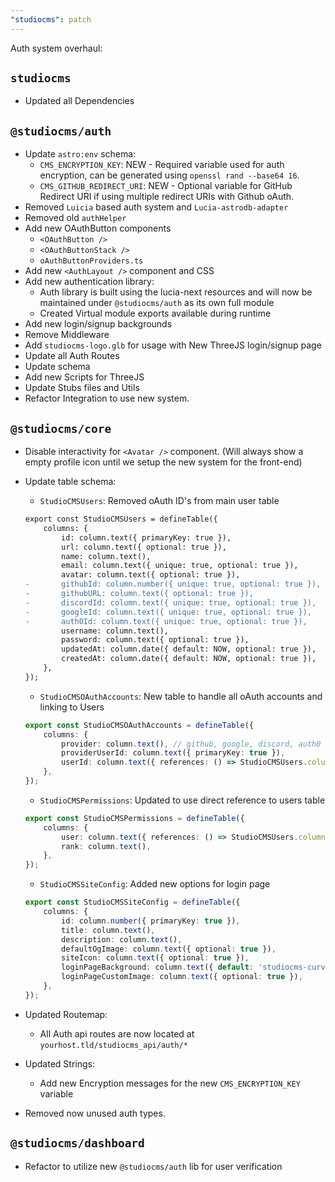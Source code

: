 ```yaml
---
"studiocms": patch
---
```


Auth system overhaul:

## **`studiocms`**

- Updated all Dependencies

## **`@studiocms/auth`**

- Update `astro:env` schema:
    - `CMS_ENCRYPTION_KEY`: NEW - Required variable used for auth encryption, can be generated using `openssl rand --base64 16`.
    - `CMS_GITHUB_REDIRECT_URI`: NEW - Optional variable for GitHub Redirect URI if using multiple redirect URIs with Github oAuth.
- Removed `Luicia` based auth system and `Lucia-astrodb-adapter`
- Removed old `authHelper`
- Add new OAuthButton components
    - `<OAuthButton />`
    - `<OAuthButtonStack />`
    - `oAuthButtonProviders.ts`
- Add new `<AuthLayout />` component and CSS
- Add new authentication library:
    - Auth library is built using the lucia-next resources and will now be maintained under `@studiocms/auth` as its own full module
    - Created Virtual module exports available during runtime
- Add new login/signup backgrounds
- Remove Middleware
- Add `studiocms-logo.glb` for usage with New ThreeJS login/signup page
- Update all Auth Routes
- Update schema
- Add new Scripts for ThreeJS
- Update Stubs files and Utils
- Refactor Integration to use new system.

## **`@studiocms/core`**

- Disable interactivity for `<Avatar />` component. (Will always show a empty profile icon until we setup the new system for the front-end)
- Update table schema:
    - `StudioCMSUsers`: Removed oAuth ID's from main user table

    ```diff
    export const StudioCMSUsers = defineTable({
        columns: {
            id: column.text({ primaryKey: true }),
            url: column.text({ optional: true }),
            name: column.text(),
            email: column.text({ unique: true, optional: true }),
            avatar: column.text({ optional: true }),
    -	    githubId: column.number({ unique: true, optional: true }),
    -	    githubURL: column.text({ optional: true }),
    -	    discordId: column.text({ unique: true, optional: true }),
    -	    googleId: column.text({ unique: true, optional: true }),
    -	    auth0Id: column.text({ unique: true, optional: true }),
            username: column.text(),
            password: column.text({ optional: true }),
            updatedAt: column.date({ default: NOW, optional: true }),
            createdAt: column.date({ default: NOW, optional: true }),
        },
    });
    ```

    - `StudioCMSOAuthAccounts`: New table to handle all oAuth accounts and linking to Users

    ```ts
    export const StudioCMSOAuthAccounts = defineTable({
        columns: {
            provider: column.text(), // github, google, discord, auth0
            providerUserId: column.text({ primaryKey: true }),
            userId: column.text({ references: () => StudioCMSUsers.columns.id }),
        },
    });
    ```

    - `StudioCMSPermissions`: Updated to use direct reference to users table

    ```ts
    export const StudioCMSPermissions = defineTable({
        columns: {
            user: column.text({ references: () => StudioCMSUsers.columns.id }),
            rank: column.text(),
        },
    });
    ```

    - `StudioCMSSiteConfig`: Added new options for login page

    ```ts
    export const StudioCMSSiteConfig = defineTable({
        columns: {
            id: column.number({ primaryKey: true }),
            title: column.text(),
            description: column.text(),
            defaultOgImage: column.text({ optional: true }),
            siteIcon: column.text({ optional: true }),
            loginPageBackground: column.text({ default: 'studiocms-curves' }),
            loginPageCustomImage: column.text({ optional: true }),
        },
    });
    ```

- Updated Routemap:
    - All Auth api routes are now located at `yourhost.tld/studiocms_api/auth/*`

- Updated Strings:
    - Add new Encryption messages for the new `CMS_ENCRYPTION_KEY` variable

- Removed now unused auth types.

## **`@studiocms/dashboard`**

- Refactor to utilize new `@studiocms/auth` lib for user verification